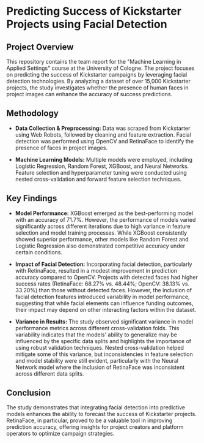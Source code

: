 # Predicting Success of Kickstarter Projects using Facial Detection

## Project Overview

This repository contains the team report for the "Machine Learning in Applied Settings" course at the University of Cologne. The project focuses on predicting the success of Kickstarter campaigns by leveraging facial detection technologies. By analyzing a dataset of over 15,000 Kickstarter projects, the study investigates whether the presence of human faces in project images can enhance the accuracy of success predictions.

## Methodology

- **Data Collection & Preprocessing:** Data was scraped from Kickstarter using Web Robots, followed by cleaning and feature extraction. Facial detection was performed using OpenCV and RetinaFace to identify the presence of faces in project images.
  
- **Machine Learning Models:** Multiple models were employed, including Logistic Regression, Random Forest, XGBoost, and Neural Networks. Feature selection and hyperparameter tuning were conducted using nested cross-validation and forward feature selection techniques.
  

## Key Findings

- **Model Performance:** XGBoost emerged as the best-performing model with an accuracy of 71.7%. However, the performance of models varied significantly across different iterations due to high variance in feature selection and model training processes. While XGBoost consistently showed superior performance, other models like Random Forest and Logistic Regression also demonstrated competitive accuracy under certain conditions.

- **Impact of Facial Detection:** Incorporating facial detection, particularly with RetinaFace, resulted in a modest improvement in prediction accuracy compared to OpenCV. Projects with detected faces had higher success rates (RetinaFace: 68.27% vs. 48.44%; OpenCV: 38.13% vs. 33.20%) than those without detected faces. However, the inclusion of facial detection features introduced variability in model performance, suggesting that while facial elements can influence funding outcomes, their impact may depend on other interacting factors within the dataset.

- **Variance in Results:** The study observed significant variance in model performance metrics across different cross-validation folds. This variability indicates that the models' ability to generalize may be influenced by the specific data splits and highlights the importance of using robust validation techniques. Nested cross-validation helped mitigate some of this variance, but inconsistencies in feature selection and model stability were still evident, particularly with the Neural Network model where the inclusion of RetinaFace was inconsistent across different data splits.


## Conclusion

The study demonstrates that integrating facial detection into predictive models enhances the ability to forecast the success of Kickstarter projects. RetinaFace, in particular, proved to be a valuable tool in improving prediction accuracy, offering insights for project creators and platform operators to optimize campaign strategies.

